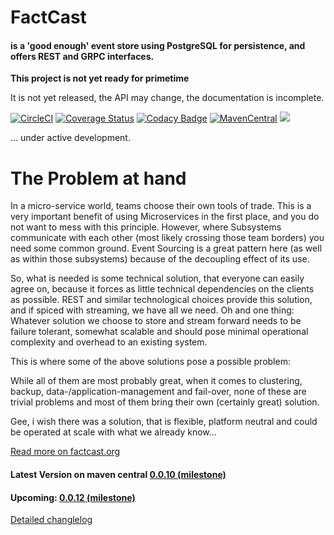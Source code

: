 # FactCast 

#### is a 'good enough' event store using PostgreSQL for persistence, and offers REST and GRPC interfaces.

**This project is not yet ready for primetime**

It is not yet released, the API may change, the documentation is incomplete.

[![CircleCI](https://circleci.com/gh/Mercateo/factcast.svg?style=svg)](https://circleci.com/gh/Mercateo/factcast)
[![Coverage Status](https://coveralls.io/repos/github/Mercateo/factcast/badge.svg?branch=master)](https://coveralls.io/github/Mercateo/factcast?branch=master)
[![Codacy Badge](https://api.codacy.com/project/badge/Grade/dd5921cfeb81482db72fa8d9df68048f)](https://www.codacy.com/app/uwe/factcast?utm_source=github.com&utm_medium=referral&utm_content=uweschaefer/factcast&utm_campaign=badger)
[![MavenCentral](https://img.shields.io/maven-central/v/org.factcast/factcast-server.svg)](http://search.maven.org/#search%7Cgav%7C1%7Cg%3A%22org.factcast%22)
<a href="https://www.apache.org/licenses/LICENSE-2.0">
    <img class="inline" src="https://img.shields.io/badge/license-ASL2-green.svg?style=flat">
</a>

... under active development.

# The Problem at hand

In a micro-service world, teams choose their own tools of trade. This is a very important benefit of using Microservices in the first place, and you do not want to mess with this principle. However, where Subsystems communicate with each other (most likely crossing those team borders) you need some common ground. Event Sourcing is a great pattern here (as well as within those subsystems) because of the decoupling effect of its use.

So, what is needed is some technical solution, that everyone can easily agree on, because it forces as little technical dependencies on the clients as possible.
REST and similar technological choices provide this solution, and if spiced with streaming, we have all we need. Oh and one thing: Whatever solution we choose to store and stream forward needs to be failure tolerant, somewhat scalable and should pose minimal operational complexity and overhead to an existing system.

This is where some of the above solutions pose a possible problem:

While all of them are most probably great, when it comes to clustering, backup, data-/application-management and fail-over, none of these are trivial problems and most of them bring their own (certainly great) solution.

Gee, i wish there was a solution, that is flexible, platform neutral and could be operated at scale with what we already know...

[Read more on factcast.org](https://factcast.org)

#### Latest Version on maven central [0.0.10 (milestone)](https://search.maven.org/search?q=factcast)

#### Upcoming: [0.0.12 (milestone)](https://github.com/Mercateo/factcast/projects/2)


[Detailed changlelog](https://factcast.org)

